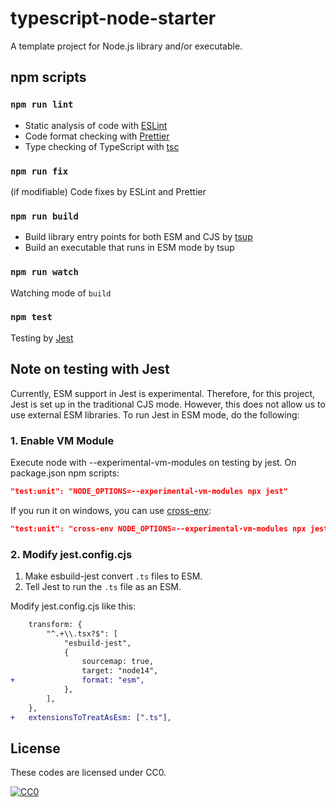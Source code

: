 # typescript-node-starter

A template project for Node.js library and/or executable.

## npm scripts

### `npm run lint`

- Static analysis of code with [ESLint](https://eslint.org/)
- Code format checking with [Prettier](https://prettier.io)
- Type checking of TypeScript with [tsc](https://www.typescriptlang.org/docs/handbook/compiler-options.html)

### `npm run fix`

(if modifiable) Code fixes by ESLint and Prettier

### `npm run build`

- Build library entry points for both ESM and CJS by [tsup](https://tsup.egoist.sh/)
- Build an executable that runs in ESM mode by tsup

### `npm run watch`

Watching mode of `build`

### `npm test`

Testing by [Jest](https://jestjs.io/)

## Note on testing with Jest

Currently, ESM support in Jest is experimental. Therefore, for this project, Jest is set up in the traditional CJS mode. However, this does not allow us to use external ESM libraries. To run Jest in ESM mode, do the following:

### 1. Enable VM Module

Execute node with --experimental-vm-modules on testing by jest.
On package.json npm scripts:

```json
"test:unit": "NODE_OPTIONS=--experimental-vm-modules npx jest"
```

If you run it on windows, you can use [cross-env](https://github.com/kentcdodds/cross-env):

```json
"test:unit": "cross-env NODE_OPTIONS=--experimental-vm-modules npx jest"
```

### 2. Modify jest.config.cjs

1. Make esbuild-jest convert `.ts` files to ESM.
1. Tell Jest to run the `.ts` file as an ESM.

Modify jest.config.cjs like this:

```diff
    transform: {
        "^.+\\.tsx?$": [
            "esbuild-jest",
            {
                sourcemap: true,
                target: "node14",
+               format: "esm",
            },
        ],
    },
+   extensionsToTreatAsEsm: [".ts"],
```

## License

These codes are licensed under CC0.

[![CC0](http://i.creativecommons.org/p/zero/1.0/88x31.png "CC0")](https://creativecommons.org/publicdomain/zero/1.0/deed)
